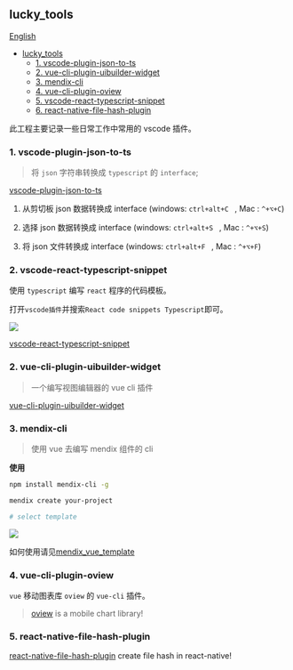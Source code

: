 ## lucky_tools

[English](./en_README.md)

- [lucky_tools](#lucky_tools)
  - [1. vscode-plugin-json-to-ts](#1-vscode-plugin-json-to-ts)
  - [2. vue-cli-plugin-uibuilder-widget](#2-vue-cli-plugin-uibuilder-widget)
  - [3. mendix-cli](#3-mendix-cli)
  - [4. vue-cli-plugin-oview](#4-vue-cli-plugin-oview)
  - [5. vscode-react-typescript-snippet](#5-vscode-react-typescript-snippet)
  - [6. react-native-file-hash-plugin](https://github.com/MrGaoGang/react-native-file-hash-plugin)

此工程主要记录一些日常工作中常用的 vscode 插件。

### 1. vscode-plugin-json-to-ts

> 将 `json` 字符串转换成 `typescript` 的 `interface`;

[vscode-plugin-json-to-ts](./packages/vscode-plugin-json-to-ts)

1. 从剪切板 json 数据转换成 interface (windows: `ctrl+alt+C ` , Mac : `^+⌥+C`)

2. 选择 json 数据转换成 interface (windows: `ctrl+alt+S ` , Mac : `^+⌥+S`)

3. 将 json 文件转换成 interface (windows: `ctrl+alt+F ` , Mac : `^+⌥+F`)

### 2. vscode-react-typescript-snippet

使用 `typescript` 编写 `react` 程序的代码模板。

打开`vscode插件`并搜索`React code snippets Typescript`即可。

![](https://p6-juejin.byteimg.com/tos-cn-i-k3u1fbpfcp/0a964dd70029467381e38f20f05f315b~tplv-k3u1fbpfcp-zoom-1.image)

[vscode-react-typescript-snippet](./packages/vscode-react-typescript-snippet)

### 2. vue-cli-plugin-uibuilder-widget

> 一个编写视图编辑器的 vue cli 插件

[vue-cli-plugin-uibuilder-widget](./packages/vue-cli-plugin-uibuilder-widget)

### 3. mendix-cli

> 使用 vue 去编写 mendix 组件的 cli

**使用**

```bash
npm install mendix-cli -g

mendix create your-project

# select template

```

![](./images/mendix-demo.png)

如何使用请见[mendix_vue_template](https://github.com/MrGaoGang/mendix_vue_template)

### 4. vue-cli-plugin-oview

`vue` 移动图表库 `oview` 的 `vue-cli` 插件。

> [oview](https://github.com/MrGaoGang/oview) is a mobile chart library!

### 5. react-native-file-hash-plugin
[react-native-file-hash-plugin](https://github.com/MrGaoGang/react-native-file-hash-plugin)  create file hash in react-native!


